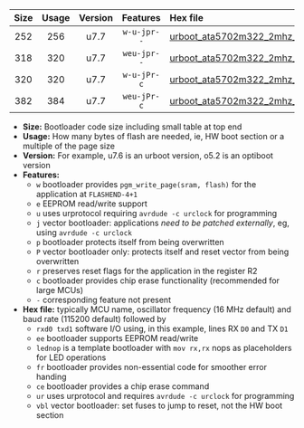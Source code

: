 |Size|Usage|Version|Features|Hex file|
|:-:|:-:|:-:|:-:|:--|
|252|256|u7.7|`w-u-jpr--`|[urboot_ata5702m322_2mhz_9600bps_rxb0_txb1_ur_vbl.hex](https://raw.githubusercontent.com/stefanrueger/urboot.hex/main/mcus/ata5702m322/fcpu_2mhz/9600_bps/urboot_ata5702m322_2mhz_9600bps_rxb0_txb1_ur_vbl.hex)|
|318|320|u7.7|`weu-jpr--`|[urboot_ata5702m322_2mhz_9600bps_rxb0_txb1_ee_ur_vbl.hex](https://raw.githubusercontent.com/stefanrueger/urboot.hex/main/mcus/ata5702m322/fcpu_2mhz/9600_bps/urboot_ata5702m322_2mhz_9600bps_rxb0_txb1_ee_ur_vbl.hex)|
|320|320|u7.7|`w-u-jPr-c`|[urboot_ata5702m322_2mhz_9600bps_rxb0_txb1_lednop_fr_ce_ur_vbl.hex](https://raw.githubusercontent.com/stefanrueger/urboot.hex/main/mcus/ata5702m322/fcpu_2mhz/9600_bps/urboot_ata5702m322_2mhz_9600bps_rxb0_txb1_lednop_fr_ce_ur_vbl.hex)|
|382|384|u7.7|`weu-jPr-c`|[urboot_ata5702m322_2mhz_9600bps_rxb0_txb1_ee_lednop_fr_ce_ur_vbl.hex](https://raw.githubusercontent.com/stefanrueger/urboot.hex/main/mcus/ata5702m322/fcpu_2mhz/9600_bps/urboot_ata5702m322_2mhz_9600bps_rxb0_txb1_ee_lednop_fr_ce_ur_vbl.hex)|

- **Size:** Bootloader code size including small table at top end
- **Usage:** How many bytes of flash are needed, ie, HW boot section or a multiple of the page size
- **Version:** For example, u7.6 is an urboot version, o5.2 is an optiboot version
- **Features:**
  + `w` bootloader provides `pgm_write_page(sram, flash)` for the application at `FLASHEND-4+1`
  + `e` EEPROM read/write support
  + `u` uses urprotocol requiring `avrdude -c urclock` for programming
  + `j` vector bootloader: applications *need to be patched externally*, eg, using `avrdude -c urclock`
  + `p` bootloader protects itself from being overwritten
  + `P` vector bootloader only: protects itself and reset vector from being overwritten
  + `r` preserves reset flags for the application in the register R2
  + `c` bootloader provides chip erase functionality (recommended for large MCUs)
  + `-` corresponding feature not present
- **Hex file:** typically MCU name, oscillator frequency (16 MHz default) and baud rate (115200 default) followed by
  + `rxd0 txd1` software I/O using, in this example, lines RX `D0` and TX `D1`
  + `ee` bootloader supports EEPROM read/write
  + `lednop` is a template bootloader with `mov rx,rx` nops as placeholders for LED operations
  + `fr` bootloader provides non-essential code for smoother error handing
  + `ce` bootloader provides a chip erase command
  + `ur` uses urprotocol and requires `avrdude -c urclock` for programming
  + `vbl` vector bootloader: set fuses to jump to reset, not the HW boot section

